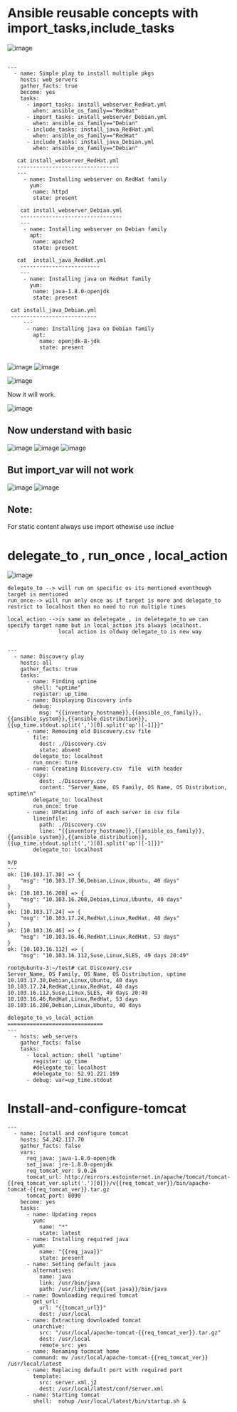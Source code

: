 Ansible reusable concepts with import_tasks,include_tasks
==========================================================

![image](https://user-images.githubusercontent.com/53966749/200117095-2cec8623-42ef-40b5-9d65-ec033e747dd7.png)

```

---
  - name: Simple play to install multiple pkgs
    hosts: web_servers
    gather_facts: true
    become: yes
    tasks:
      - import_tasks: install_webserver_RedHat.yml
        when: ansible_os_family=="RedHat"
      - import_tasks: install_webserver_Debian.yml
        when: ansible_os_family=="Debian"
      - include_tasks: install_java_RedHat.yml
        when: ansible_os_family=="RedHat"
      - include_tasks: install_java_Debian.yml
        when: ansible_os_family=="Debian"
        
   cat install_webserver_RedHat.yml
   --------------------------------
   ---
     - name: Installing webserver on RedHat family
       yum:
        name: httpd
        state: present
    
    cat install_webserver_Debian.yml
    --------------------------------
    ---
     - name: Installing webserver on Debian family
       apt:
        name: apache2
        state: present
    
   cat  install_java_RedHat.yml
    -------------------------
    ---
     - name: Installing java on RedHat family
       yum:
        name: java-1.8.0-openjdk
        state: present
        
 cat install_java_Debian.yml
 ---------------------------
     ---
      - name: Installing java on Debian family
        apt:
          name: openjdk-8-jdk
          state: present
 
```
![image](https://user-images.githubusercontent.com/53966749/200117488-59abefcb-eb07-4d9a-9726-6be2ab93588a.png)
![image](https://user-images.githubusercontent.com/53966749/200117509-26063a21-e5ac-408b-b14e-58e2754eb2c6.png)


![image](https://user-images.githubusercontent.com/53966749/200117532-c917e83c-332a-4b07-9e3a-e058087a2cfc.png)

Now it will work.

![image](https://user-images.githubusercontent.com/53966749/200117563-3d3ab7fc-e74b-4309-a553-a10ae235866c.png)

Now understand with basic 
------------------------
![image](https://user-images.githubusercontent.com/53966749/200117633-ac072d59-fe48-4405-ae43-cdfbe4c9e88d.png)
![image](https://user-images.githubusercontent.com/53966749/200117707-6dbd68c4-0e16-4c4d-af5b-9b942421623b.png)
![image](https://user-images.githubusercontent.com/53966749/200117726-837f5f05-a3aa-470a-b3ca-c21e08438f93.png)

But import_var will not work
-----------------------------
![image](https://user-images.githubusercontent.com/53966749/200117777-b1ed1690-1d9d-4a18-9fa0-da33b8990e9c.png)
![image](https://user-images.githubusercontent.com/53966749/200117803-ce2130bf-9ee2-4c44-8e36-e6c41afb4256.png)


Note:
-----
For static content always use import othewise use inclue

delegate_to , run_once , local_action
=====================================
![image](https://user-images.githubusercontent.com/53966749/200118464-6fca3b4d-2772-4666-b220-f02851c64223.png)

```
delegate_to --> will run on specific os its mentioned eventhough target is mentioned
run_once--> will run only once as if target is more and delegate_to restrict to localhost then no need to run multiple times

local_action -->is same as deletegate , in deletegate_to we can specify target name but in local_action its always localhost.
                local action is oldway delegate_to is new way


---
  - name: Discovery play
    hosts: all
    gather_facts: true
    tasks:
      - name: Finding uptime
        shell: "uptime"
        register: up_time
      - name: Displaying Discovery info
        debug:
          msg: "{{inventory_hostname}},{{ansible_os_family}},{{ansible_system}},{{ansible_distribution}},{{up_time.stdout.split(',')[0].split('up')[-1]}}"
      - name: Removing old Discovery.csv file
        file:
          dest: ./Discovery.csv
          state: absent
        delegate_to: localhost
        run_once: ture
      - name: Creating Discovery.csv  file  with header
        copy:
          dest: ./Discovery.csv
          content: "Server_Name, OS Family, OS Name, OS Distribution, uptime\n"
        delegate_to: localhost
        run_once: true
      - name: UPdating info of each server in csv file
        lineinfile:
          path: ./Discovery.csv
          line: "{{inventory_hostname}},{{ansible_os_family}},{{ansible_system}},{{ansible_distribution}},{{up_time.stdout.split(',')[0].split('up')[-1]}}"
        delegate_to: localhost

o/p
---
ok: [10.103.17.30] => {
    "msg": "10.103.17.30,Debian,Linux,Ubuntu, 40 days"
}
ok: [10.103.16.208] => {
    "msg": "10.103.16.208,Debian,Linux,Ubuntu, 40 days"
}
ok: [10.103.17.24] => {
    "msg": "10.103.17.24,RedHat,Linux,RedHat, 48 days"
}
ok: [10.103.16.46] => {
    "msg": "10.103.16.46,RedHat,Linux,RedHat, 53 days"
}
ok: [10.103.16.112] => {
    "msg": "10.103.16.112,Suse,Linux,SLES, 49 days 20:49"

root@ubuntu-3:~/test# cat Discovery.csv
Server_Name, OS Family, OS Name, OS Distribution, uptime
10.103.17.30,Debian,Linux,Ubuntu, 40 days
10.103.17.24,RedHat,Linux,RedHat, 48 days
10.103.16.112,Suse,Linux,SLES, 49 days 20:49
10.103.16.46,RedHat,Linux,RedHat, 53 days
10.103.16.208,Debian,Linux,Ubuntu, 40 days

delegate_to_vs_local_action
==============================
---
  - hosts: web_servers
    gather_facts: false
    tasks:
      - local_action: shell 'uptime'
        register: up_time
        #delegate_to: localhost
        #delegate_to: 52.91.221.199
      - debug: var=up_time.stdout
```

Install-and-configure-tomcat
=============================

```
---
  - name: Install and configure tomcat
    hosts: 54.242.117.70
    gather_facts: false
    vars:
      req_java: java-1.8.0-openjdk
      set_java: jre-1.8.0-openjdk
      req_tomcat_ver: 9.0.26
      tomcat_url: http://mirrors.estointernet.in/apache/tomcat/tomcat-{{req_tomcat_ver.split('.')[0]}}/v{{req_tomcat_ver}}/bin/apache-tomcat-{{req_tomcat_ver}}.tar.gz
      tomcat_port: 8090
    become: yes
    tasks:
      - name: Updating repos
        yum:
          name: "*"
          state: latest
      - name: Installing required java
        yum:
          name: "{{req_java}}"
          state: present
      - name: Setting default java
        alternatives:
          name: java
          link: /usr/bin/java
          path: /usr/lib/jvm/{{set_java}}/bin/java
      - name: Downloading required tomcat
        get_url:
          url: "{{tomcat_url}}"
          dest: /usr/local
      - name: Extracting downloaded tomcat
        unarchive:
          src: "/usr/local/apache-tomcat-{{req_tomcat_ver}}.tar.gz"
          dest: /usr/local
          remote_src: yes
      - name: Renaming tocmcat home
        command: mv /usr/local/apache-tomcat-{{req_tomcat_ver}} /usr/local/latest
      - name: Replacing default port with required port
        template:
          src: server.xml.j2
          dest: /usr/local/latest/conf/server.xml
      - name: Starting tomcat
        shell:  nohup /usr/local/latest/bin/startup.sh &
        
   ```
